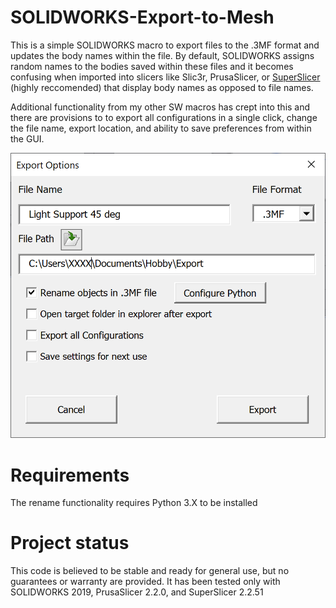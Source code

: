 # SOLIDWORKS-Export-to-Mesh

This is a simple SOLIDWORKS macro to export files to the .3MF format and updates the body names within the file.  By default, SOLIDWORKS assigns random names to the bodies saved within these files and it becomes confusing when imported into slicers like Slic3r, PrusaSlicer, or [SuperSlicer](https://github.com/supermerill/SuperSlicer/releases) (highly reccomended) that display body names as opposed to file names.

Additional functionality from my other SW macros has crept into this and there are provisions to to export all configurations in a single click, change the file name, export location, and ability to save preferences from within the GUI.

![Screenshot](https://github.com/SigmaRelief/SOLIDWORKS-Export-to-Mesh/blob/master/Doc/Export%20Options%20Screenshot.png)

# Requirements
The rename functionality requires Python 3.X to be installed

# Project status
This code is believed to be stable and ready for general use, but no guarantees or warranty are provided.  It has been tested only with SOLIDWORKS 2019, PrusaSlicer 2.2.0, and SuperSlicer 2.2.51
